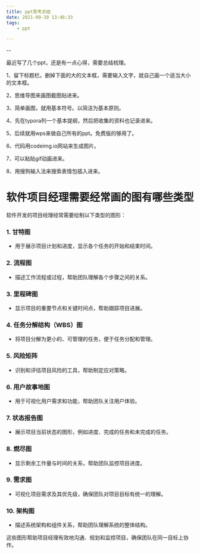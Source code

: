 ```yaml
---
title: ppt思考总结
date: 2021-09-30 13:46:33
tags:
	- ppt

---
```


--

最近写了几个ppt，还是有一点心得，需要总结梳理。

1、留下标题栏。删掉下面的大的文本框，需要输入文字，就自己画一个适当大小的文本框。

2、思维导图来画图截图贴进来。

3、简单画图，就用基本符号。以简洁为基本原则。

4、先在typora列一个基本提纲，然后把收集的资料也记录进来。

5、后续就用wps来做自己所有的ppt。免费版的够用了。

6、代码用codeimg.io网站来生成图片。

7、可以粘贴gif动画进来。

8、用搜狗输入法来搜索表情包插入进来。

# 软件项目经理需要经常画的图有哪些类型

软件开发的项目经理经常需要绘制以下类型的图形：

### 1. **甘特图**
- 用于展示项目计划和进度，显示各个任务的开始和结束时间。

### 2. **流程图**
- 描述工作流程或过程，帮助团队理解各个步骤之间的关系。

### 3. **里程碑图**
- 显示项目的重要节点和关键时间点，帮助跟踪项目进展。

### 4. **任务分解结构（WBS）图**
- 将项目分解为更小的、可管理的任务，便于任务分配和管理。

### 5. **风险矩阵**
- 识别和评估项目风险的工具，帮助制定应对策略。

### 6. **用户故事地图**
- 用于可视化用户需求和功能，帮助团队关注用户体验。

### 7. **状态报告图**
- 展示项目当前状态的图形，例如进度、完成的任务和未完成的任务。

### 8. **燃尽图**
- 显示剩余工作量与时间的关系，帮助团队监控项目进度。

### 9. **需求图**
- 可视化项目需求及其优先级，确保团队对项目目标有统一的理解。

### 10. **架构图**
- 描述系统架构和组件关系，帮助团队理解系统的整体结构。

这些图形帮助项目经理有效地沟通、规划和监控项目，确保团队在同一目标上协作。

